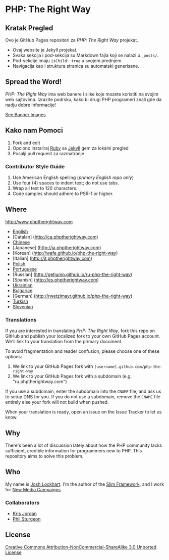 # PHP: The Right Way

## Kratak Pregled

Ovo je GitHub Pages repositori za  _PHP: The Right Way_ projekat.

* Ovaj website je Jekyll projekat.
* Svaka sekcija i pod-sekcija su Markdown fajla koji se nalazi u `_posts/`.
* Pod-sekcije imaju `isChild: true` u svojem prednjem.
* Navigacija kao i struktura stranica su automatski generisane.

## Spread the Word!

_PHP: The Right Way_ ima web banere i slike koje mozete koristiti na svojim web sajtovima.
Izrazite podrsku, kako bi drugi PHP programeri znali gde da nadju dobre informacije!

[See Banner Images](http://www.phptherightway.com/banners.html)

## Kako nam Pomoci

1. Fork and edit
2. Opciono instaliraj [Ruby](https://rvm.io/rvm/install/) sa [Jekyll](https://github.com/mojombo/jekyll/) gem za
lokalni pregled
3. Posalji pull request za razmatranje

### Contributor Style Guide

1. Use American English spelling (*primary English repo only*)
2. Use four (4) spaces to indent text; do not use tabs.
3. Wrap all text to 120 characters.
4. Code samples should adhere to PSR-1 or higher.

## Where

<http://www.phptherightway.com>

* [English](http://www.phptherightway.com)
* [Catalan] (http://ca.phptherightway.com)
* [Chinese](http://wulijun.github.com/php-the-right-way)
* [Japanese] (http://ja.phptherightway.com)
* [Korean] (http://wafe.github.io/php-the-right-way)
* [Italian] (http://it.phptherightway.com)
* [Polish](http://pl.phptherightway.com)
* [Portuguese](http://br.phptherightway.com)
* [Russian] (http://getjump.github.io/ru-php-the-right-way)
* [Spanish] (http://es.phptherightway.com)
* [Ukrainian](http://iflista.github.com/php-the-right-way)
* [Bulgarian](http://bg.phptherightway.com)
* [German] (http://rwetzlmayr.github.io/php-the-right-way)
* [Turkish](http://hkulekci.github.io/php-the-right-way/)
* [Slovenian](http://sl.phptherightway.com)

### Translations

If you are interested in translating _PHP: The Right Way_, fork this repo on GitHub and publish your localized fork to your own GitHub Pages account. We'll link to your translation from the primary document.

To avoid fragmentation and reader confusion, please choose one of these options:

1. We link to your GitHub Pages fork with `[username].github.com/php-the-right-way`
2. We link to your GitHub Pages fork with a subdomain (e.g. "ru.phptherightway.com")

If you use a subdomain, enter the subdomain into the `CNAME` file, and ask us to setup DNS for you. If you do not use a subdomain, remove the `CNAME` file entirely else your fork will not build when pushed.

When your translation is ready, open an issue on the Issue Tracker to let us know.

## Why

There's been a lot of discussion lately about how the PHP community lacks sufficient, credible information for programmers new to PHP. This repository aims to solve this problem.

## Who

My name is [Josh Lockhart](http://twitter.com/codeguy). I'm the author of the [Slim Framework](http://www.slimframework.com/), and I work for [New Media Campaigns](http://www.newmediacampaigns.com/).

### Collaborators

* [Kris Jordan](http://krisjordan.com/)
* [Phil Sturgeon](http://philsturgeon.co.uk/)

## License

[Creative Commons Attribution-NonCommercial-ShareAlike 3.0 Unported License](http://creativecommons.org/licenses/by-nc-sa/3.0/)
